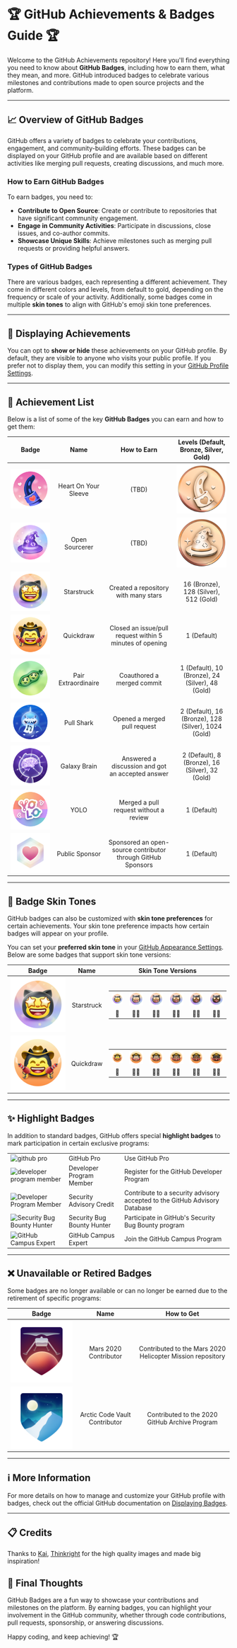 # 🏆 GitHub Achievements & Badges Guide 🏆

Welcome to the GitHub Achievements repository! Here you'll find everything you need to know about **GitHub Badges**, including how to earn them, what they mean, and more. GitHub introduced badges to celebrate various milestones and contributions made to open source projects and the platform.

---

## 📈 Overview of GitHub Badges

GitHub offers a variety of badges to celebrate your contributions, engagement, and community-building efforts. These badges can be displayed on your GitHub profile and are available based on different activities like merging pull requests, creating discussions, and much more.

### **How to Earn GitHub Badges**

To earn badges, you need to:

- **Contribute to Open Source**: Create or contribute to repositories that have significant community engagement.
- **Engage in Community Activities**: Participate in discussions, close issues, and co-author commits.
- **Showcase Unique Skills**: Achieve milestones such as merging pull requests or providing helpful answers.

### **Types of GitHub Badges**

There are various badges, each representing a different achievement. They come in different colors and levels, from default to gold, depending on the frequency or scale of your activity. Additionally, some badges come in multiple **skin tones** to align with GitHub's emoji skin tone preferences.

---

## 🏅 Displaying Achievements

You can opt to **show or hide** these achievements on your GitHub profile. By default, they are visible to anyone who visits your public profile. If you prefer not to display them, you can modify this setting in your [GitHub Profile Settings](https://github.com/settings).

---

## 📃 Achievement List

Below is a list of some of the key **GitHub Badges** you can earn and how to get them:

| Badge | Name | How to Earn | Levels (Default, Bronze, Silver, Gold) |
|:-:|:-:|:-:|:-:|
| ![Heart On Your Sleeve](Media/Badges/Heart-on-your-sleeve/PNG/HeartOnYourSleeve.png) | Heart On Your Sleeve | (TBD) | ![HeartOnYourSleeve Bronze](Media/Badges/Heart-on-your-sleeve/PNG/HeartOnYourSleeve_Bronze.png) |
| ![Open Sourcerer](Media/Badges/Open-Sourcerer/PNG/OpenSourcerer.png) | Open Sourcerer | (TBD) | ![OpenSourcerer Bronze](Media/Badges/Open-Sourcerer/PNG/OpenSourcerer_Bronze.png) |
| ![Starstruck](Media/Badges/Star-Struck/PNG/Skin-Tones/StarStruck_SkinTone1.png) | Starstruck | Created a repository with many stars | 16 (Bronze), 128 (Silver), 512 (Gold) |
| ![Quickdraw](Media/Badges/Quick-Draw/PNG/Skin-Tones/QuickDraw_SkinTone1.png) | Quickdraw | Closed an issue/pull request within 5 minutes of opening | 1 (Default) |
| ![Pair Extraordinaire](Media/Badges/Pair-Extraordinaire/PNG/PairExtraordinaire.png) | Pair Extraordinaire | Coauthored a merged commit | 1 (Default), 10 (Bronze), 24 (Silver), 48 (Gold) |
| ![Pull Shark](Media/Badges/Pull-Shark/PNG/PullShark.png) | Pull Shark | Opened a merged pull request | 2 (Default), 16 (Bronze), 128 (Silver), 1024 (Gold) |
| ![Galaxy Brain](Media/Badges/Galaxy-Brain/PNG/GalaxyBrain.png) | Galaxy Brain | Answered a discussion and got an accepted answer | 2 (Default), 8 (Bronze), 16 (Silver), 32 (Gold) |
| ![YOLO](Media/Badges/YOLO/PNG/YOLO_Badge.png) | YOLO | Merged a pull request without a review | 1 (Default) |
| ![Public Sponsor](Media/Badges/GitHub-Sponsor/PNG/GitHubSponsorBadge.png) | Public Sponsor | Sponsored an open-source contributor through GitHub Sponsors | 1 (Default) |

---

## 👋 Badge Skin Tones

GitHub badges can also be customized with **skin tone preferences** for certain achievements. Your skin tone preference impacts how certain badges will appear on your profile.

You can set your **preferred skin tone** in your [GitHub Appearance Settings](https://github.com/settings/appearance). Below are some badges that support skin tone versions:

| Badge | Name |                                                                                                                                                                                                                                                                                                                                                                                                                                                                                                                                            Skin Tone Versions                                                                                                                                                                                                                                                                                                                                                                                                                                                                                                                                            | 
| :-: | :-: |:--------------------------------------------------------------------------------------------------------------------------------------------------------------------------------------------------------------------------------------------------------------------------------------------------------------------------------------------------------------------------------------------------------------------------------------------------------------------------------------------------------------------------------------------------------------------------------------------------------------------------------------------------------------------------------------------------------------------------------------------------------------------------------------------------------------------------------------------------------------------------------------------------------------------------------------------------------------------------------------------------------------------------------------------------------------------------------------------------------:|
| ![Starstruck](/Media/Badges/Star-Struck/PNG/Skin-Tones/StarStruck_SkinTone1.png)                 | Starstruck         | <table>  <tbody>  <tr>  <td align="center"><img src="./Media/Badges/Star-Struck/PNG/Skin-Tones/StarStruck_SkinTone1.png" width="60px"></td>   <td align="center"><img src="./Media/Badges/Star-Struck/PNG/Skin-Tones/StarStruck_SkinTone2.png" width="60px"></td>  <td align="center"><img src="./Media/Badges/Star-Struck/PNG/Skin-Tones/StarStruck_SkinTone3.png" width="60px"></td>  <td align="center"><img src="./Media/Badges/Star-Struck/PNG/Skin-Tones/StarStruck_SkinTone4.png" width="60px"></td>  <td align="center"><img src="./Media/Badges/Star-Struck/PNG/Skin-Tones/StarStruck_SkinTone5.png" width="60px"></td>   <td align="center"><img src="./Media/Badges/Star-Struck/PNG/Skin-Tones/StarStruck_SkinTone6.png" width="60px"></td>   </tr>   <tr>  <td align="center">👋</td> <td align="center">👋🏻</td>  <td align="center">👋🏼</td>  <td align="center">👋🏽</td>  <td align="center">👋🏾</td>  <td align="center">👋🏿</td>  </tr>  </tbody>  </table> |
| ![Quickdraw](/Media/Badges/Quick-Draw/PNG/Skin-Tones/QuickDraw_SkinTone1.png)                 | Quickdraw         |       <table>  <tbody>  <tr>  <td align="center"><img src="./Media/Badges/Quick-Draw/PNG/Skin-Tones/QuickDraw_SkinTone1.png" width="60px"></td>   <td align="center"><img src="./Media/Badges/Quick-Draw/PNG/Skin-Tones/QuickDraw_SkinTone2.png" width="60px"></td>  <td align="center"><img src="./Media/Badges/Quick-Draw/PNG/Skin-Tones/QuickDraw_SkinTone3.png" width="60px"></td>  <td align="center"><img src="./Media/Badges/Quick-Draw/PNG/Skin-Tones/QuickDraw_SkinTone4.png" width="60px"></td>  <td align="center"><img src="./Media/Badges/Quick-Draw/PNG/Skin-Tones/QuickDraw_SkinTone5.png" width="60px"></td>   <td align="center"><img src="./Media/Badges/Quick-Draw/PNG/Skin-Tones/QuickDraw_SkinTone6.png" width="60px"></td>   </tr>   <tr>  <td align="center">👋</td> <td align="center">👋🏻</td>  <td align="center">👋🏼</td>  <td align="center">👋🏽</td>  <td align="center">👋🏾</td>  <td align="center">👋🏿</td>  </tr>  </tbody>  </table>       |


---

## ✨ Highlight Badges

In addition to standard badges, GitHub offers special **highlight badges** to mark participation in certain exclusive programs:

<table>
  <tr>
    <td>
      <picture>
        <source media="(prefers-color-scheme: dark)" srcset="https://raw.githubusercontent.com/kavicastelo/Github-Achivements/refs/heads/main/Media/Highlights/GitHub-Pro/SVG/GitHub-Pro_LightMode.svg" />
        <source media="(prefers-color-scheme: light)" srcset="https://raw.githubusercontent.com/kavicastelo/Github-Achivements/refs/heads/main/Media/Highlights/GitHub-Pro/SVG/GitHub-Pro_DarkMode.svg" />
        <img alt="github pro" src="GitHub-Pro_LightDark.svg" width="20"/>
      </picture>
    </td>
    <td>GitHub Pro</td>
    <td>Use GitHub Pro</td>
  </tr>
  <tr>
    <td>
      <picture>
        <source media="(prefers-color-scheme: dark)" srcset="https://raw.githubusercontent.com/kavicastelo/Github-Achivements/refs/heads/main/Media/Highlights/Developer-Program-Member/SVG/DeveloperProgramMember_LightMode.svg" />
        <source media="(prefers-color-scheme: light)" srcset="https://raw.githubusercontent.com/kavicastelo/Github-Achivements/refs/heads/main/Media/Highlights/Developer-Program-Member/SVG/DeveloperProgramMember_DarkMode.svg" />
        <img alt="developer program member" src="DeveloperProgramMember_LightMode.svg" width="20"/>
      </picture>
    </td>
    <td>Developer Program Member</td>
    <td>Register for the GitHub Developer Program</td>
  </tr>
  <tr>
    <td>
      <picture>
        <source media="(prefers-color-scheme: dark)" srcset="https://raw.githubusercontent.com/kavicastelo/Github-Achivements/refs/heads/main/Media/Highlights/Security-Advisory-Credit/SVG/Security-Advisory-Credit_LightMode.svg" />
        <source media="(prefers-color-scheme: light)" srcset="https://raw.githubusercontent.com/kavicastelo/Github-Achivements/refs/heads/main/Media/Highlights/Security-Advisory-Credit/SVG/Security-Advisory-Credit_DarkMode.svg" />
        <img alt="Developer Program Member" src="Security-Advisory-Credit_LightMode.svg" width="20"/>
      </picture>
    </td>
    <td>Security Advisory Credit</td>
    <td>Contribute to a security advisory accepted to the GitHub Advisory Database</td>
  </tr>
  <tr>
    <td>
      <picture>
        <source media="(prefers-color-scheme: dark)" srcset="https://raw.githubusercontent.com/kavicastelo/Github-Achivements/refs/heads/main/Media/Highlights/Security-Bug-Bounty-Hunter/SVG/Security-Bug-Bounty-Hunter_LightMode.svg" />
        <source media="(prefers-color-scheme: light)" srcset="https://raw.githubusercontent.com/kavicastelo/Github-Achivements/refs/heads/main/Media/Highlights/Security-Bug-Bounty-Hunter/SVG/Security-Bug-Bounty-Hunter_LightMode.svg" />
        <img alt="Security Bug Bounty Hunter" src="Security-Bug-Bounty-Hunter_LightMode.svg" width="20"/>
      </picture>
    </td>
    <td>Security Bug Bounty Hunter</td>
    <td>Participate in GitHub's Security Bug Bounty program</td>
  </tr>
  <tr>
    <td>
      <picture>
        <source media="(prefers-color-scheme: dark)" srcset="https://raw.githubusercontent.com/kavicastelo/Github-Achivements/refs/heads/main/Media/Highlights/GitHub-Campus-Expert/SVG/GitHub-Campus-Expert_LightMode.svg" />
        <source media="(prefers-color-scheme: light)" srcset="https://raw.githubusercontent.com/kavicastelo/Github-Achivements/refs/heads/main/Media/Highlights/GitHub-Campus-Expert/SVG/GitHub-Campus-Expert_LightMode.svg" />
        <img alt="GitHub Campus Expert" src="GitHub-Campus-Expert_LightMode.svg" width="20"/>
      </picture>
    </td>
    <td>GitHub Campus Expert</td>
    <td>Join the GitHub Campus Program</td>
  </tr>
</table>

---

## ❌ Unavailable or Retired Badges

Some badges are no longer available or can no longer be earned due to the retirement of specific programs:

| Badge | Name | How to Get |
|:-:|:-:|:-:|
| ![Mars 2020 Contributor](Media/Badges/Mars-2020-Contributor/PNG/Mars2020ContributorBadge.png) | Mars 2020 Contributor | Contributed to the Mars 2020 Helicopter Mission repository |
| ![Arctic Code Vault Contributor](Media/Badges/2020-Arctic-Code-Vault-Contributor/PNG/2020ArcticCodeVaultBadge.png) | Arctic Code Vault Contributor | Contributed to the 2020 GitHub Archive Program |

---

## ℹ️ More Information

For more details on how to manage and customize your GitHub profile with badges, check out the official GitHub documentation on [Displaying Badges](https://docs.github.com/en/account-and-profile/setting-up-and-managing-your-github-profile/customizing-your-profile/personalizing-your-profile#displaying-badges-on-your-profile).

---

## 📋 Credits

Thanks to [Kai](https://github.com/Schweinepriester), [Thinkright](https://github.com/Thinkright20) for the high quality images and made big inspiration!

## 🎉 Final Thoughts

GitHub Badges are a fun way to showcase your contributions and milestones on the platform. By earning badges, you can highlight your involvement in the GitHub community, whether through code contributions, pull requests, sponsorship, or answering discussions.

Happy coding, and keep achieving! 🏆
